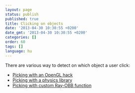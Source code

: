 ```yaml
---
layout: page
status: publish
published: true
title: Clicking on objects
date: '2013-04-30 10:30:55 +0200'
date_gmt: '2013-04-30 10:30:55 +0200'
categories: []
order: 60
tags: []
language: hu
---
```

There are various way to detect on which object a user click:

- [Picking with an OpenGL hack](./picking-with-an-opengl-hack)
- [Picking with a physics library](./picking-with-a-physics-library)
- [Picking with custom Ray-OBB function](./picking-with-custom-ray-obb-function)
